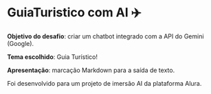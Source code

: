 # GuiaTuristico com AI :airplane:

**Objetivo do desafio**: criar um chatbot integrado com a API do Gemini (Google). 

**Tema escolhido**: Guia Turístico!

**Apresentação**: marcação Markdown para a saída de texto.

Foi desenvolvido para um projeto de imersão AI da plataforma Alura.
